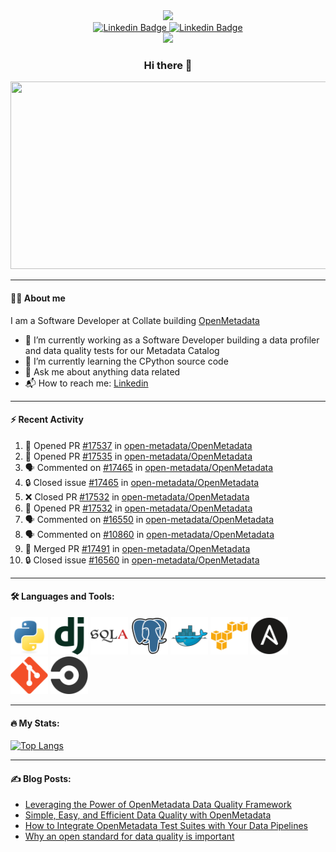 <div id="header" align="center">
  <img src="https://media.giphy.com/media/5eLDrEaRGHegx2FeF2/giphy.gif" width="100"/>
</div>
<div id="badges" align="center">
  <a href="https://www.linkedin.com/in/teddycrepineau/">
    <img src="https://shields.io/badge/Linkedin-blue?logo=linkedin&logoColor=white&style=for-the-badge" alt="Linkedin Badge"/>
  </a>
  <a href="https://medium.com/@teddycrpineau">
    <img src="https://shields.io/badge/Medium-black?logo=medium&logoColor=white&style=for-the-badge" alt="Linkedin Badge"/>
  </a>
</div>
<div align="center">
  <img src="https://komarev.com/ghpvc/?username=TeddyCr&color=blue&style=flat-square" />
</div>

<h3 align="center">
Hi there 👋
</h3>
<div align="center">
  <img src="https://media.giphy.com/media/L8K62iTDkzGX6/giphy.gif" width="600" height="300"/>
</div>

---

#### :technologist: About me
I am a Software Developer at Collate building <a href="https://open-metadata.org"/>OpenMetadata</a>
- 🔭 I’m currently working as a Software Developer building a data profiler and data quality tests for our Metadata Catalog
- 🐍 I’m currently learning the CPython source code
- 💬 Ask me about anything data related
- 📬 How to reach me: [Linkedin](https://shields.io/badge/Linkedin-blue?logo=linkedin&logoColor=white&style=for-the-badge)

---

#### ⚡️ Recent Activity
<!--START_SECTION:activity-->
1. 💪 Opened PR [#17537](https://github.com/open-metadata/OpenMetadata/pull/17537) in [open-metadata/OpenMetadata](https://github.com/open-metadata/OpenMetadata)
2. 💪 Opened PR [#17535](https://github.com/open-metadata/OpenMetadata/pull/17535) in [open-metadata/OpenMetadata](https://github.com/open-metadata/OpenMetadata)
3. 🗣 Commented on [#17465](https://github.com/open-metadata/OpenMetadata/issues/17465#issuecomment-2301919116) in [open-metadata/OpenMetadata](https://github.com/open-metadata/OpenMetadata)
4. 🔒 Closed issue [#17465](https://github.com/open-metadata/OpenMetadata/issues/17465) in [open-metadata/OpenMetadata](https://github.com/open-metadata/OpenMetadata)
5. ❌ Closed PR [#17532](https://github.com/open-metadata/OpenMetadata/pull/17532) in [open-metadata/OpenMetadata](https://github.com/open-metadata/OpenMetadata)
6. 💪 Opened PR [#17532](https://github.com/open-metadata/OpenMetadata/pull/17532) in [open-metadata/OpenMetadata](https://github.com/open-metadata/OpenMetadata)
7. 🗣 Commented on [#16550](https://github.com/open-metadata/OpenMetadata/issues/16550#issuecomment-2299156761) in [open-metadata/OpenMetadata](https://github.com/open-metadata/OpenMetadata)
8. 🗣 Commented on [#10860](https://github.com/open-metadata/OpenMetadata/issues/10860#issuecomment-2299153424) in [open-metadata/OpenMetadata](https://github.com/open-metadata/OpenMetadata)
9. 🎉 Merged PR [#17491](https://github.com/open-metadata/OpenMetadata/pull/17491) in [open-metadata/OpenMetadata](https://github.com/open-metadata/OpenMetadata)
10. 🔒 Closed issue [#16560](https://github.com/open-metadata/OpenMetadata/issues/16560) in [open-metadata/OpenMetadata](https://github.com/open-metadata/OpenMetadata)
<!--END_SECTION:activity-->

---

#### :hammer_and_wrench: Languages and Tools:
<div>
   <img src="https://github.com/devicons/devicon/blob/master/icons/python/python-original.svg" width="60" height="60"/>
   <img src="https://github.com/devicons/devicon/blob/master/icons/django/django-plain.svg" width="60" height="60"/>
   <img src="https://github.com/devicons/devicon/blob/master/icons/sqlalchemy/sqlalchemy-original.svg" width="60" height="60"/>
   <img src="https://github.com/devicons/devicon/blob/master/icons/postgresql/postgresql-original.svg" width="60" height="60"/>
   <img src="https://github.com/devicons/devicon/blob/master/icons/docker/docker-original.svg" width="60" height="60"/>
   <img src="https://github.com/devicons/devicon/blob/master/icons/amazonwebservices/amazonwebservices-original.svg" width="60" height="60"/>
   <img src="https://github.com/devicons/devicon/blob/master/icons/ansible/ansible-original.svg" width="60" height="60"/>
   <img src="https://github.com/devicons/devicon/blob/master/icons/git/git-original.svg" width="60" height="60"/>
   <img src="https://github.com/devicons/devicon/blob/master/icons/circleci/circleci-plain.svg" width="60" height="60"/>
</div>

---

#### 🔥 My Stats:
[![Top Langs](https://github-readme-stats.vercel.app/api/top-langs/?username=TeddyCr&layout=compact&hide=javascript,html,css)](https://github.com/anuraghazra/github-readme-stats)

---

#### ✍️ Blog Posts:
<!-- BLOG-POST-LIST:START -->
- [Leveraging the Power of OpenMetadata Data Quality Framework](https://blog.open-metadata.org/leveraging-the-power-of-openmetadata-data-quality-framework-385ba2d8eaf?source=rss-16e0670af08f------2)
- [Simple, Easy, and Efficient Data Quality with OpenMetadata](https://blog.open-metadata.org/simple-easy-and-efficient-data-quality-with-openmetadata-1c4e7d329364?source=rss-16e0670af08f------2)
- [How to Integrate OpenMetadata Test Suites with Your Data Pipelines](https://blog.open-metadata.org/how-to-integrate-openmetadata-test-suites-with-your-data-pipelines-d83fb55fa494?source=rss-16e0670af08f------2)
- [Why an open standard for data quality is important](https://blog.open-metadata.org/why-are-we-building-a-data-quality-standard-1753fae87259?source=rss-16e0670af08f------2)
<!-- BLOG-POST-LIST:END -->
